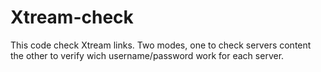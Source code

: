 # Xtream-check
This code check Xtream links. Two modes, one to check servers content the other to verify wich username/password work for each server.
